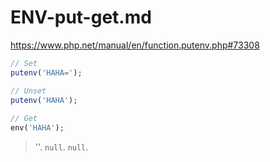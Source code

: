 # ENV-put-get.md

https://www.php.net/manual/en/function.putenv.php#73308

```php
// Set
putenv('HAHA=');

// Unset 
putenv('HAHA');
        
// Get
env('HAHA');
```
> ''.
> `null`.
> `null`.

